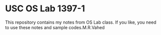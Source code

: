 # USC OS Lab 1397-1

This repository contains my notes from OS Lab class. If you like, you need to use these notes and sample codes.M.R.Vahed

